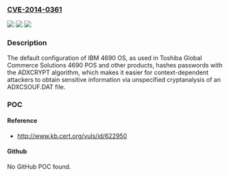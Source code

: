 ### [CVE-2014-0361](https://cve.mitre.org/cgi-bin/cvename.cgi?name=CVE-2014-0361)
![](https://img.shields.io/static/v1?label=Product&message=n%2Fa&color=blue)
![](https://img.shields.io/static/v1?label=Version&message=n%2Fa&color=blue)
![](https://img.shields.io/static/v1?label=Vulnerability&message=n%2Fa&color=brighgreen)

### Description

The default configuration of IBM 4690 OS, as used in Toshiba Global Commerce Solutions 4690 POS and other products, hashes passwords with the ADXCRYPT algorithm, which makes it easier for context-dependent attackers to obtain sensitive information via unspecified cryptanalysis of an ADXCSOUF.DAT file.

### POC

#### Reference
- http://www.kb.cert.org/vuls/id/622950

#### Github
No GitHub POC found.

